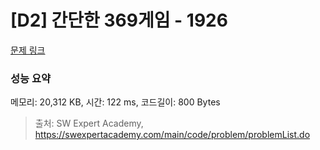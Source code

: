 # [D2] 간단한 369게임 - 1926 

[문제 링크](https://swexpertacademy.com/main/code/problem/problemDetail.do?contestProbId=AV5PTeo6AHUDFAUq) 

### 성능 요약

메모리: 20,312 KB, 시간: 122 ms, 코드길이: 800 Bytes



> 출처: SW Expert Academy, https://swexpertacademy.com/main/code/problem/problemList.do